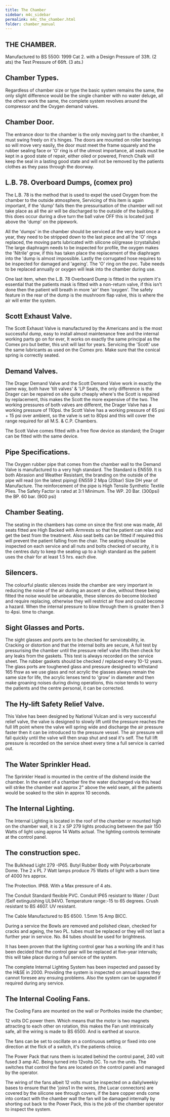 ```yaml
---
title: The Chamber
sidebar: m4c_sidebar
permalink: m4c_the_chamber.html
folder: chamber_manual
---
```


## THE CHAMBER.

Manufactured to BS 5500: 1999 Cat 2. with a Design Pressure of 33ft. (2 ats) the Test Pressure of 66ft. (3 ats.)

## Chamber Types.

Regardless of chamber size or type the basic system remains the same, the only slight difference would be the single chamber with no water deluge, all the others work the same, the complete system revolves around the compressor and the Oxygen demand valves.

## Chamber Door.

The entrance door to the chamber is the only moving part to the chamber, it must swing freely on it's hinges. The doors are mounted on roller bearings so will move very easily, the door must meet the frame squarely and the rubber sealing face or 'O' ring is of the utmost importance, all seals must be kept in a good state of repair, either oiled or powered, French Chalk will keep the seal in a lasting good state and will not be removed by the patients clothes as they pass through the doorway.

## L.B. 78. Overboard Dumps, (comex pro)

The L.B. 78 is the method that is used to expel the used Oxygen from the chamber to the outside atmosphere, Servicing of this item is again important, if the 'dump' fails then the pressurisation of the chamber will not take place as all the air will be discharged to the outside of the building. If this does occur during a dive turn the ball valve OFF this is located just above the 'dump' on the pipework.

All the 'dumps' in the chamber should be serviced at the very least once a year, they need to be stripped down to the last piece and all the 'O' rings replaced, the moving parts lubricated with silicone oil/grease (crystallube) The large diaphragm needs to be inspected for profile, the oxygen makes the 'Nitrile' grow, if this has taken place the replacement of the diaphragm into the 'dump is almost impossible. Lastly the corrugated hose requires to be inspected for damaged and 'ageing'. The 'O' ring on the pvc. Tube needs to be replaced annually or oxygen will leak into the chamber during use.

One last item, when the L.B. 78 Overboard Dump is fitted in the system it's essential that the patients mask is fitted with a non-return valve, if this isn't done then the patient will breath in more 'air' then 'oxygen'. The safety feature in the rear of the dump is the mushroom flap valve, this is where the air will enter the system.

## Scott Exhaust Valve.

The Scott Exhaust Valve is manufactured by the Americans and is the most successful dump, easy to install almost maintenance free and the internal working parts go on for ever, It works on exactly the same principal as the Comex pro but better, this unit will last for years. Servicing the 'Scott' use the same lubricants as used on the Comex pro. Make sure that the conical spring is correctly seated.

## Demand Valves.

The Drager Demand Valve and the Scott Demand Valve work in exactly the same way, both have 'tilt valves' & 'LP Seats, the only difference is the Drager can be repaired on site quite cheaply where's the Scott is repaired by replacement, this makes the Scott the more expensive of the two. The working pressures of both valves are different, the Drager Valve has a working pressure of 110psi. the Scott Valve has a working pressure of 65 psi + 15 psi over ambient, so the valve is set to 80psi and this will cover the range required for all M.S. & C.P. Chambers.

The Scott Valve comes fitted with a free flow device as standard; the Drager can be fitted with the same device.

## Pipe Specifications.

The Oxygen rubber pipe that comes from the chamber wall to the Demand Valve is manufactured to a very high standard. The Standard is EN559. It is both Abrasion and Weather Resistant, the branding on the outside of the pipe will read (on the latest piping) EN559 2 Mpa (20bar) Size DH year of Manufacture. The reinforcement of the pipe is High Tensile Synthetic Textile Plies. The Safety Factor is rated at 3:1 Minimum. The WP. 20 Bar. (300psi) the BP. 60 bar. (900 psi)

## Chamber Seating.

The seating in the chambers has come on since the first one was made, All seats fitted are High Backed with Armrests so that the patient can relax and get the best from the treatment. Also seat belts can be fitted if required this will prevent the patient falling from the chair. The seating should be inspected on each service and all nuts and bolts checked of security, it is the centres duty to keep the seating up to a high standard as the patient uses the chair for at least 1.5 hrs. each dive. 

## Silencers.

The colourful plastic silences inside the chamber are very important in reducing the noise of the air during an ascent or dive, without these being fitted the noise would be unbearable, these silences do become blocked and require replacing, otherwise they will restrict air flow and could become a hazard. When the internal pressure to blow through them is greater then 3 to 4psi. time to change.

## Sight Glasses and Ports.

The sight glasses and ports are to be checked for serviceability, ie. Cracking or distortion and that the internal bolts are secure, A full test by pressurising the chamber until the pressure relief valve lifts then check for any leaks from the gaskets. This test is always recorded on the service sheet. The rubber gaskets should be checked / replaced every 10-12 years. The glass ports are toughened glass and pressure designed to withstand 165 fhsw as we use glass and not acrylic the glasses always remain the same size for life, the acrylic lenses tend to 'grow' in diameter and then make groaning noises during diving operations, this noise tends to worry the patients and the centre personal, it can be corrected.

## The Hy-lift Safety Relief Valve.

This Valve has been designed by National Vulcan and is very successful relief valve, the valve is designed to slowly lift until the pressure reaches the full lift point where the valve will spring wide and discharge the air pressure faster then it can be introduced to the pressure vessel. The air pressure will fall quickly until the valve will then snap shut and seal it's self. The full lift pressure is recorded on the service sheet every time a full service is carried out.

## The Water Sprinkler Head.

The Sprinkler Head is mounted in the centre of the dishend inside the chamber. In the event of a chamber fire the water discharged via this head will strike the chamber wall approx 2" above the weld seam, all the patients would be soaked to the skin in approx 10 seconds. 

## The Internal Lighting.

The Internal Lighting is located in the roof of the chamber or mounted high on the chamber wall, it is 2 x SP 279 lights producing between the pair 150 Watts of light using approx 14 Watts actual. The lighting controls terminate at the control panel.

## The construction spec.

The Bulkhead Light 279 -IP65. Butyl Rubber Body with Polycarbonate Dome. The 2 x PL 7 Watt lamps produce 75 Watts of light with a burn time of 4000 hrs approx.

The Protection. IP68. With a Max pressure of 4 ats.

The Conduit Standard flexible PVC. Conduit IP65 resistant to Water / Dust /Self extinguishing UL94VO. Temperature range:-15 to 65 degrees. Crush resistant to BS 4607. UV resistant.

The Cable Manufactured to BS 6500. 1.5mm 15 Amp BICC.

During a service the Bowls are removed and polished clean, checked for cracks and ageing, the two PL. tubes must be replaced or they will not last a further year in service. No. 84 tubes should be used for brightness.

It has been proven that the lighting control gear has a working life and it has been decided that the control gear will be replaced at five-year intervals; this will take place during a full service of the system.

The complete Internal Lighting System has been inspected and passed by the H&SE in 2000. Providing the system is inspected on annual bases they cannot foresee any ensuing problems. Also the system can be upgraded if required during any service.

## The Internal Cooling Fans.

The Cooling Fans are mounted on the wall or Portholes inside the chamber;

12 volts DC power them. Which means that the motor is two magnets attracting to each other on rotation, this makes the Fan unit intrinsically safe, all the wiring is made to BS 6500. And is earthed at source.

The fans can be set to oscillate on a continuous setting or fixed into one direction at the flick of a switch, it's the patients choice.

The Power Pack that runs them is located behind the control panel, 240 volt fused 3 amp AC. Being turned into 12volts DC. To run the units. The switches that control the fans are located on the control panel and managed by the operator.

The wiring of the fans albeit 12 volts must be inspected on a daily/weekiy bases to ensure that the 'joins1 in the wires, (the Lucar connectors) are covered by the silicone see through covers, if the bare copper ends come into contact with the chamber wall the fan will be damaged internally by shorting out back to the Power Pack, this is the job of the chamber operator to inspect the system.

